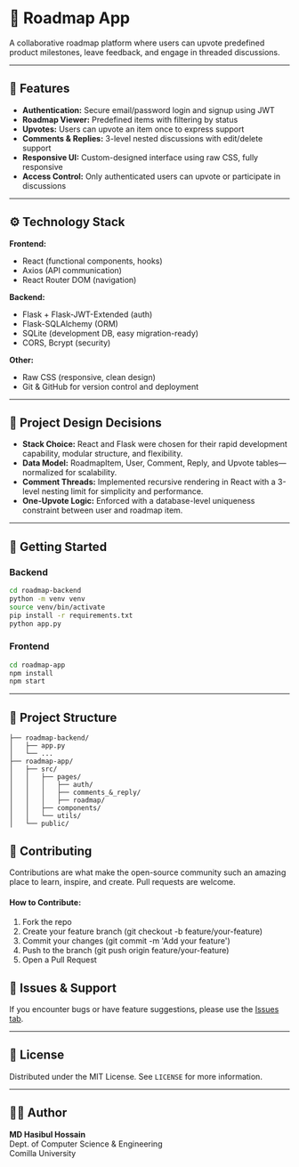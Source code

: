 # 🚀 Roadmap App

A collaborative roadmap platform where users can upvote predefined product milestones, leave feedback, and engage in threaded discussions.

---

## 🧩 Features

- **Authentication:** Secure email/password login and signup using JWT
- **Roadmap Viewer:** Predefined items with filtering by status
- **Upvotes:** Users can upvote an item once to express support
- **Comments & Replies:** 3-level nested discussions with edit/delete support
- **Responsive UI:** Custom-designed interface using raw CSS, fully responsive
- **Access Control:** Only authenticated users can upvote or participate in discussions

---

## ⚙️ Technology Stack

**Frontend:**
- React (functional components, hooks)
- Axios (API communication)
- React Router DOM (navigation)

**Backend:**
- Flask + Flask-JWT-Extended (auth)
- Flask-SQLAlchemy (ORM)
- SQLite (development DB, easy migration-ready)
- CORS, Bcrypt (security)

**Other:**
- Raw CSS (responsive, clean design)
- Git & GitHub for version control and deployment

---

## 🧠 Project Design Decisions

- **Stack Choice:** React and Flask were chosen for their rapid development capability, modular structure, and flexibility.
- **Data Model:** RoadmapItem, User, Comment, Reply, and Upvote tables—normalized for scalability.
- **Comment Threads:** Implemented recursive rendering in React with a 3-level nesting limit for simplicity and performance.
- **One-Upvote Logic:** Enforced with a database-level uniqueness constraint between user and roadmap item.

---

## 🧪 Getting Started

### Backend
```bash
cd roadmap-backend
python -m venv venv
source venv/bin/activate
pip install -r requirements.txt
python app.py
```

### Frontend
```bash
cd roadmap-app
npm install
npm start
```

---

## 📁 Project Structure

```
├── roadmap-backend/
│   ├── app.py
│   └── ...
├── roadmap-app/
│   ├── src/
│   │   ├── pages/
│   │   │   ├── auth/
│   │   │   ├── comments_&_reply/
│   │   │   ├── roadmap/
│   │   ├── components/
│   │   └── utils/
│   └── public/
```

## 🤝 Contributing
Contributions are what make the open-source community such an amazing place to learn, inspire, and create.
Pull requests are welcome.

#### How to Contribute:
1. Fork the repo
2. Create your feature branch (git checkout -b feature/your-feature)
3. Commit your changes (git commit -m 'Add your feature')
4. Push to the branch (git push origin feature/your-feature)
5. Open a Pull Request

## 🐛 Issues & Support

If you encounter bugs or have feature suggestions, please use the [Issues tab](https://github.com/your-username/womens-safety-app/issues).

----------

## 📜 License

Distributed under the MIT License. See `LICENSE` for more information.

----------

## 👨‍💻 Author

**MD Hasibul Hossain**  
Dept. of Computer Science & Engineering  
Comilla University
